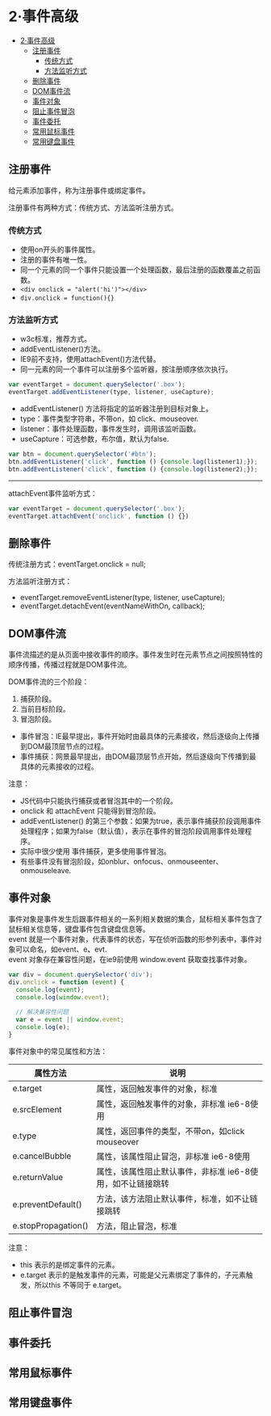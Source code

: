 # 2·事件高级

<!-- TOC -->
* [2·事件高级](#2事件高级)
  * [注册事件](#注册事件)
    * [传统方式](#传统方式)
    * [方法监听方式](#方法监听方式)
  * [删除事件](#删除事件)
  * [DOM事件流](#dom事件流)
  * [事件对象](#事件对象)
  * [阻止事件冒泡](#阻止事件冒泡)
  * [事件委托](#事件委托)
  * [常用鼠标事件](#常用鼠标事件)
  * [常用键盘事件](#常用键盘事件)
<!-- TOC -->

## 注册事件
给元素添加事件，称为注册事件或绑定事件。  

注册事件有两种方式：传统方式、方法监听注册方式。

### 传统方式
- 使用on开头的事件属性。
- 注册的事件有唯一性。
- 同一个元素的同一个事件只能设置一个处理函数，最后注册的函数覆盖之前函数。
- `<div onclick = "alert('hi')"></div>`
- `div.onclick = function(){}`

### 方法监听方式
- w3c标准，推荐方式。
- addEventListener()方法。
- IE9前不支持，使用attachEvent()方法代替。
- 同一元素的同一个事件可以注册多个监听器，按注册顺序依次执行。

```js
var eventTarget = document.querySelector('.box');
eventTarget.addEventListener(type, listener, useCapture);
```
- addEventListener() 方法将指定的监听器注册到目标对象上。
- type：事件类型字符串，不带on，如 click、mouseover.
- listener：事件处理函数，事件发生时，调用该监听函数。
- useCapture：可选参数，布尔值，默认为false.

```js
var btn = document.querySelector('#btn');
btn.addEventListener('click', function () {console.log(listener1);});
btn.addEventListener('click', function () {console.log(listener2);});
```

---------------

attachEvent事件监听方式：
```js
var eventTarget = document.querySelector('.box');
eventTarget.attachEvent('onclick', function () {})
```

## 删除事件
传统注册方式：eventTarget.onclick = null;

方法监听注册方式：
- eventTarget.removeEventListener(type, listener, useCapture);
- eventTarget.detachEvent(eventNameWithOn, callback);

## DOM事件流
事件流描述的是从页面中接收事件的顺序。事件发生时在元素节点之间按照特性的顺序传播，传播过程就是DOM事件流。

DOM事件流的三个阶段：
1. 捕获阶段。
2. 当前目标阶段。
3. 冒泡阶段。

- 事件冒泡：IE最早提出，事件开始时由最具体的元素接收，然后逐级向上传播到DOM最顶层节点的过程。
- 事件捕获：网景最早提出，由DOM最顶层节点开始，然后逐级向下传播到最具体的元素接收的过程。

注意：
- JS代码中只能执行捕获或者冒泡其中的一个阶段。
- onclick 和 attachEvent 只能得到冒泡阶段。
- addEventListener() 的第三个参数：如果为true，表示事件捕获阶段调用事件处理程序；如果为false（默认值），表示在事件的冒泡阶段调用事件处理程序。
- 实际中很少使用 事件捕获，更多使用事件冒泡。
- 有些事件没有冒泡阶段，如onblur、onfocus、onmouseenter、onmouseleave.

## 事件对象
事件对象是事件发生后跟事件相关的一系列相关数据的集合，鼠标相关事件包含了鼠标相关信息等，键盘事件包含键盘信息等。  
event 就是一个事件对象，代表事件的状态，写在侦听函数的形参列表中，事件对象可以命名，如event、e、evt.  
event 对象存在兼容性问题，在ie9前使用 window.event 获取查找事件对象。

```js
var div = document.querySelector('div');
div.onclick = function (event) {
  console.log(event);
  console.log(window.event);
  
  // 解决兼容性问题
  var e = event || window.event;
  console.log(e);
}
```

事件对象中的常见属性和方法：

| 属性方法                | 说明                               |
|---------------------|----------------------------------|
| e.target            | 属性，返回触发事件的对象，标准                  |
| e.srcElement        | 属性，返回触发事件的对象，非标准 ie6-8使用         |
| e.type              | 属性，返回事件的类型，不带on，如click mouseover |
| e.cancelBubble      | 属性，该属性阻止冒泡，非标准 ie6-8使用           |
| e.returnValue       | 属性，该属性阻止默认事件，非标准 ie6-8使用，如不让链接跳转 |
| e.preventDefault()  | 方法，该方法阻止默认事件，标准，如不让链接跳转          |
| e.stopPropagation() | 方法，阻止冒泡，标准                       |

注意：
- this 表示的是绑定事件的元素。
- e.target 表示的是触发事件的元素，可能是父元素绑定了事件的，子元素触发，所以this 不等同于 e.target。

## 阻止事件冒泡
## 事件委托
## 常用鼠标事件
## 常用键盘事件

